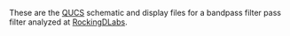 These are the [QUCS](http://qucs.sourceforge.net/) schematic and display
files for a bandpass filter pass filter analyzed at
[RockingDLabs](http://rockingdlabs.dunmire.org/exercises-experiments/bpf-analysis).


